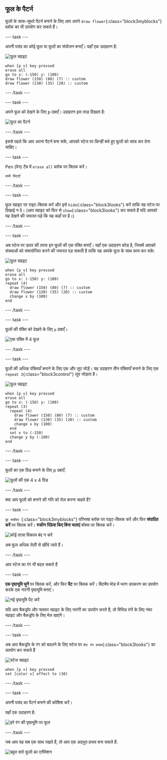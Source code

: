 ## फूल के पैटर्न

फूलों के साफ-सुथरे पैटर्न बनाने के लिए आप अपने `draw flower`{:class="block3myblocks"} ब्लॉक का भी उपयोग कर सकते हैं।

--- task ---

अपनी पसंद का कोई फूल या फूलों का संयोजन बनाएँ। यहाँ एक उदाहरण है:

![फूल स्प्राइट](images/flower-sprite.png)

```blocks3
when [p v] key pressed
erase all
go to x: (-150) y: (100)
draw flower (150) (80) (7) :: custom
draw flower (130) (35) (20) :: custom
```

--- /task ---

--- task ---

अपने फूल को देखने के लिए <kbd>p</kbd> दबाएँ। उदाहरण इस तरह दिखता है:

![फूल का पैटर्न](images/flower-for-pattern-example.png)

--- /task ---

इससे पहले कि आप अपना पैटर्न बना सकें, आपको स्टेज पर किन्हीं बचे हुए फूलों को साफ कर देना चाहिए।

--- task ---

Pen (पेन) टैब में `erase all` ब्लॉक पर क्लिक करें।

```blocks3
सभी मिटाएँ
```

--- /task ---

--- task ---

फूल स्प्राइट पर राइट-क्लिक करें और इसे `hide`{:class="block3looks"} करें ताकि यह स्टेज पर दिखाई न दे। (आप स्प्राइट को फिर से `show`{:class="block3looks"} कर सकते हैं यदि आपको यह देखने की जरूरत पड़े कि यह कहाँ पर है।)

--- /task ---

--- task ---

अब स्टेज पर ऊपर की तरफ इन फूलों की एक पंक्ति बनाएँ। यहाँ एक उदाहरण कोड है, जिसमें आपको संख्याओं को समायोजित करने की जरूरत पड़ सकती है ताकि यह आपके फूल के साथ काम कर सके:

![फूल स्प्राइट](images/flower-sprite.png)

```blocks3
when [p v] key pressed
erase all
go to x: (-150) y: (100)
repeat (4) 
  draw flower (150) (80) (7) :: custom
  draw flower (130) (35) (20) :: custom
  change x by (100)
end
```

--- /task ---

--- task ---

फूलों की पंक्ति को देखने के लिए `p` दबाएँ।

![एक पंक्ति में 4 फूल](images/flower-pattern-row-example.png)

--- /task ---

--- task ---

फूलों की अधिक पंक्तियाँ बनाने के लिए एक और लूप जोड़ें। यह उदाहरण तीन पंक्तियाँ बनाने के लिए एक `repeat 3`{:class="block3control"} लूप जोड़ता है।

![फूल स्प्राइट](images/flower-sprite.png)

```blocks3
when [p v] key pressed
erase all
go to x: (-150) y: (100)
repeat (3) 
  repeat (4) 
    draw flower (150) (80) (7) :: custom
    draw flower (130) (35) (20) :: custom
    change x by (100)
  end
  set x to (-150)
  change y by (-100)
end
```

--- /task ---

--- task ---

फूलों का एक ग्रिड बनाने के लिए <kbd>p</kbd> दबाएँ:

![फूलों की एक 4 x 4 ग्रिड](images/flower-pattern-rows-example.png)

--- /task ---

क्या आप फूलों को बनाने की गति को तेज़ करना चाहते हैं?

--- task ---

`ड्रा फ्लॉवर `{:class="block3myblocks"} परिभाषा ब्लॉक पर राइट-क्लिक करें और फिर **संपादित करें** पर क्लिक करें। **स्क्रीन रिफ्रेश किए बिना चलाएं** बॉक्स पर क्लिक करें।

![कोई ताज़ा विकल्प बंद न करें](images/flower-no-refresh.png)

अब फूल अधिक तेज़ी से खींचे जाते हैं।

--- /task ---

आप स्टेज का रंग भी बदल सकते हैं

--- task ---

**एक पृष्ठभूमि चुनें** पर क्लिक करें, और फिर **पेंट** पर क्लिक करें। बिटमैप मोड में भरण उपकरण का उपयोग करके एक नारंगी पृष्ठभूमि बनाएं।

![नई पृष्ठभूमि पेंट करें](images/flower-orange-backdrop.png)

यदि आप बैकड्रॉप और फ्लावर स्प्राइट के लिए नारंगी का उपयोग करते हैं, तो विभिन्न रंगों के लिए नंबर स्प्राइट और बैकड्रॉप के लिए मेल खाएंगे।

--- /task ---

--- task ---

अब आप बैकड्रॉप के रंग को बदलने के लिए स्टेज पर `सेट रंग प्रभाव`{:class="block3looks"} का उपयोग कर सकते हैं

![स्टेज स्प्राइट](images/stage-sprite.png)

```blocks3
when [p v] key pressed
set [color v] effect to (30)
```

--- /task ---

--- task ---

अपनी पसंद का पैटर्न बनाने की कोशिश करें।

यहाँ एक उदाहरण है:

![हरे रंग की पृष्ठभूमि पर फूल](images/flower-pattern-background.png)

--- /task ---

जब आप यह सब एक साथ रखते हैं, तो आप एक अद्भुत प्रभाव बना सकते हैं:

![बहुत सारे फूलों का एनीमेशन](images/flower-gen-example.gif)